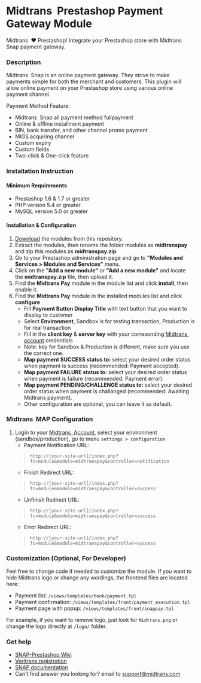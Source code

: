 
Midtrans&nbsp; Prestashop Payment Gateway Module
=====================================


Midtrans&nbsp; :heart: Prestashop!
Integrate your Prestashop store with Midtrans&nbsp; Snap payment gateway.

### Description

Midtrans&nbsp; Snap is an online payment gateway. They strive to make payments simple for both the merchant and customers. This plugin will allow online payment on your Prestashop store using various online payment channel.

Payment Method Feature:
- Midtrans&nbsp; Snap all payment method fullpayment
- Online & offline installment payment
- BIN, bank transfer, and other channel promo payment
- MIGS acquiring channel
- Custom expiry
- Custom fields
- Two-click & One-click feature

### Installation Instruction

#### Minimum Requirements

* Prestashop 1.6 & 1.7 or greater
* PHP version 5.4 or greater
* MySQL version 5.0 or greater

#### Installation & Configuration
1. [Download](../../archive/prestashop1.7.zip) the modules from this repository.
2. Extract the modules, then rename the folder modules as **midtranspay** and zip this modules as **midtranspay.zip**
3. Go to your Prestashop administration page and go to **"Modules and Services > Modules and Services"** menu.
4. Click on the **"Add a new module"** or **"Add a new module"** and locate the **midtranspay.zip** file, then upload it.
5. Find the **Midtrans Pay** module in the module list and click **install**, then enable it.
6. Find the **Midtrans Pay** module in the installed modules list and click **configure**
   * Fill **Payment Button Display Title** with text button that you want to display to customer
   * Select **Environment**, Sandbox is for testing transaction, Production is for real transaction
   * Fill in the **client key** & **server key** with your corresonding [Midtrans&nbsp;  account](https://dashboard.midtrans.com/) credentials
   * Note: key for Sandbox & Production is different, make sure you use the correct one.
   * **Map payment SUCCESS status to:** select your desired order status when payment is success (recommended: Payment accepted).
   * **Map payment FAILURE status to:** select your desired order status when payment is failure (recommended: Payment error).
   * **Map payment PENDING/CHALLENGE status to:** select your desired order status when payment is challanged (recommended: Awaiting Midtrans payment).
   * Other configuration are optional, you can leave it as default.


### Midtrans&nbsp;  MAP Configuration
1. Login to your [Midtrans&nbsp;  Account](https://dashboard.midtrans.com), select your environment (sandbox/production), go to menu `settings > configuration`
   * Payment Notification URL: 
    >`http://[your-site-url]/index.php?fc=module&module=midtranspay&controller=notification`
   * Finish Redirect URL: 
    >`http://[your-site-url]/index.php?fc=module&module=midtranspay&controller=success`
   * Unfinish Redirect URL: 
    >`http://[your-site-url]/index.php?fc=module&module=midtranspay&controller=success`
   * Error Redirect URL: 
    >`http://[your-site-url]/index.php?fc=module&module=midtranspay&controller=success`

### Customization (Optional, For Developer)
Feel free to change code if needed to customize the module.
If you want to hide Midtrans logo or change any wordings, the frontend files are located here:
* Payment list: `/views/templates/hook/payment.tpl`
* Payment confirmation: `/views/templates/front/payment_execution.tpl`
* Payment page with popup: `/views/templates/front/snappay.tpl`

For example, if you want to remove logo, just look for `Midtrans.png` or change the logo directly at `/logo/` folder.

### Get help

* [SNAP-Prestashop Wiki](https://github.com/veritrans/SNAP-Prestashop/wiki)
* [Veritrans registration](https://dashboard.midtrans.com/register)
* [SNAP documentation](http://snap-docs.midtrans.com)
* Can't find answer you looking for? email to [support@midtrans.com](mailto:support@midtrans.com)
